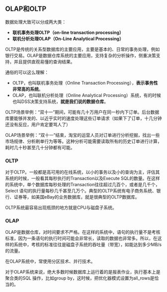 ## OLAP和OLTP
 数据处理大致可以分成两大类：
 
  - **联机事务处理OLTP（on-line transaction processing）**
  - **联机分析处理OLAP（On-Line Analytical Processing）**

OLTP是传统的关系型数据库的主要应用，主要是基本的、日常的事务处理，例如银行交易。OLAP是数据仓库系统的主要应用，支持复杂的分析操作，侧重决策支持，并且提供直观易懂的查询结果。 

通俗的可以这么理解：

 - OLTP，也叫联机事务处理（Online Transaction Processing），**表示事务性非常高的系统**。
 - OLAP，也叫联机分析处理（Online Analytical Processing）系统，有的时候也叫DSS决策支持系统，**就是我们说的数据仓库**。


OLTP场景举例：“双十一”期间，可能有几十万用户在同一秒内下订单。后台数据库要能够并发的、以近乎实时的速度处理这些订单请求（如果下了订单，十几分钟还没有反应，用户肯定要骂人了）

OLAP场景举例：“双十一”结束，淘宝的运营人员对订单进行分析挖掘，找出一些市场规律、分析刷单行为等等。这种分析可能需要读取所有的历史订单进行计算，耗时几十秒甚至几十分钟都有可能。

### OLTP

对于OLTP。一般都是高可用的在线系统，以小的事务以及小的查询为主，评估其系统的时候，一般看其每秒执行的Transaction以及Execute SQL的数量。在这样的系统中，单个数据库每秒处理的Transaction往往超过几百个，或者是几千个，Select 语句的执行量每秒几千甚至几万个。典型的OLTP系统有电子商务系统、银行、证券等，如美国eBay的业务数据库，就是很典型的OLTP数据库。

OLTP系统最容易出现瓶颈的地方就是CPU与磁盘子系统。

### OLAP
OLAP是数据仓库，对时间要求不严格。在这样的系统中，语句的执行量不是考核标准，因为一条语句的执行时间可能会非常长，读取的数据也非常多。所以，在这样的系统中，考核的标准往往是磁盘子系统的吞吐量（带宽），如能达到多少MB/s的流量。

在OLAP系统中，常使用分区技术、并行技术。

对于OLAP系统来说，绝大多数时候数据库上运行着的是报表作业，执行基本上是聚合类的SQL 操作，比如group by，这时候，把优化器模式设置为all_rows是恰当的。